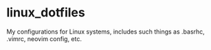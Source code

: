 # linux_dotfiles
My configurations for Linux systems, includes such things as .basrhc, .vimrc, neovim config, etc.
